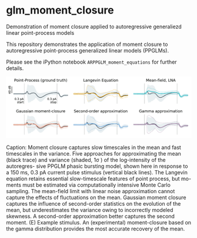 # glm_moment_closure
Demonstration of moment closure applied to autoregressive generaliezd linear point-process models

This repository demonstrates the application of moment closure to 
autoregressive point-process generalized linear models (PPGLMs).

Please see the iPython notebook `ARPPGLM_moment_equations` for further 
details. 

![Generated by ARPPGLM_moment_equations_with_gamma_moment_closure.ipynb](./20180808_example_stimulus.png)

Caption: Moment closure captures slow timescales in the mean and fast
timescales in the variance. Five approaches for approximating the mean
(black trace) and variance (shaded, 1σ ) of the log-intensity of the autoregres-
sive PPGLM phasic bursting model, shown here in response to a 150 ms, 0.3
pA current pulse stimulus (vertical black lines).
The Langevin equation retains essential slow-timescale features of point process, but mo-
ments must be estimated via computationally intensive Monte Carlo sampling.
The mean-field limit with linear noise approximation cannot capture the effects of fluctuations on the mean. Gaussian moment closure captures the influence of second-order
statistics on the evolution of the mean, but underestimates the variance owing
to incorrectly modeled skewness. A second-order approximation better captures the second moment. (E) Example stimulus. An (experimental) moment-closure based on the gamma distribution provides the most accurate recovery of the mean.
